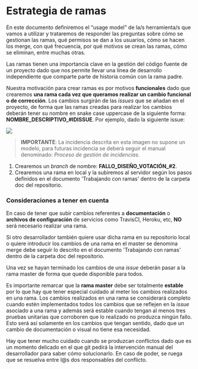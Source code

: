 # Estrategia de ramas

En este documento definiremos el “usage model” de la/s herramienta/s que vamos a utilizar y trataremos de responder las preguntas sobre cómo se gestionan las ramas, qué permisos se dan a los usuarios, cómo se hacen los merge, con qué frecuencia, por qué motivos se crean las ramas, cómo se eliminan, entre muchas otras.

Las ramas tienen una importancia clave en la gestión del código fuente de un proyecto dado que nos permite llevar una línea de desarrollo independiente que comparte parte de historia común con la rama padre. 

Nuestra motivación para crear ramas es por motivos **funcionales** dado que crearemos **una rama cada vez que queramos realizar un cambio funcional o de corrección**. Los cambios surgirán de las *issues* que se añadan en el proyecto, de forma que las ramas creadas para realizar los cambios deberán tener su nombre en snake case uppercase de la siguiente forma: **NOMBRE\_DESCRIPTIVO\_#IDISSUE**. Por ejemplo, dado la siguiente issue:

![](https://i.imgur.com/7xWBEvl.png)

> **IMPORTANTE**: La incidencia descrita en esta imagen no supone un modelo, para futuras incidencia se deberá seguir el manual denominado: *Proceso de gestión de incidencias*.

1. Crearemos un *branch* de nombre: **FALLO\_DISEÑO\_VOTACIÓN\_#2**. 
2. Crearemos una rama en local y la subiremos al servidor según los pasos definidos en el documento 'Trabajando con ramas' dentro de la carpeta doc del repositorio.

### Consideraciones a tener en cuenta

En caso de tener que subir cambios referentes a **documentación** o **archivos de configuración** de servicios como TravisCI, Heroku, etc, **NO** será necesario realizar una rama.

Si otro desarrollador también quiere usar dicha rama en su repositorio local o quiere introducir los cambios de una rama en el master se denomina merge debe seguir lo descrito en el documento 'Trabajando con ramas' dentro de la carpeta doc del repositorio.

Una vez se hayan terminado los cambios de una *issue* deberán pasar a la rama master de forma que quede disponible para todos.

Es importante remarcar que la **rama master** debe ser totalmente **estable** por lo que hay que tener especial cuidado al meter los cambios realizados en una rama. Los cambios realizados en una rama se considerará completo cuando estén implementados todos los cambios que se reflejen en la *issue* asociado a una rama y además será estable cuando tengan al menos tres pruebas unitarias que corroboren que lo realizado no produzca ningún fallo. Esto será así solamente en los cambios que tengan sentido, dado que un cambio de documentación o visual no tiene esa necesidad.



Hay que tener mucho cuidado cuando se produzcan conflictos dado que es un momento delicado en el que git pedirá la intervención manual del desarrollador para saber cómo solucionarlo. En caso de poder, se ruega que se resuelva entre l@s dos responsables del conflicto.